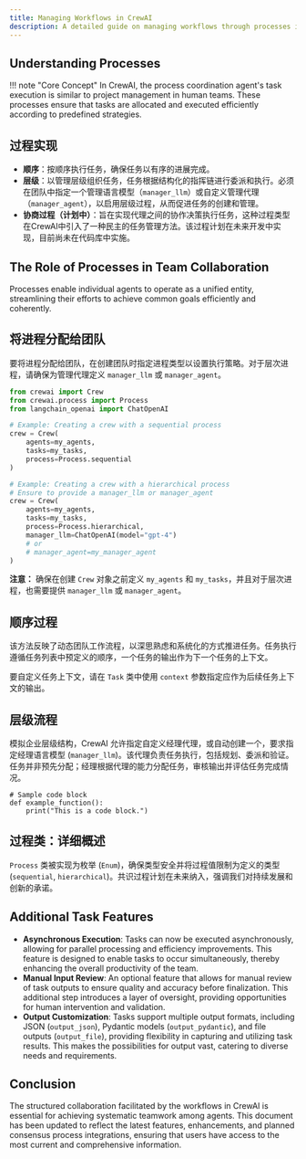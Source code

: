 ```yaml
---
title: Managing Workflows in CrewAI
description: A detailed guide on managing workflows through processes in CrewAI, including updated implementation details.
---
```


## Understanding Processes
!!! note "Core Concept"
    In CrewAI, the process coordination agent's task execution is similar to project management in human teams. These processes ensure that tasks are allocated and executed efficiently according to predefined strategies.

## 过程实现

- **顺序**：按顺序执行任务，确保任务以有序的进展完成。
- **层级**：以管理层级组织任务，任务根据结构化的指挥链进行委派和执行。必须在团队中指定一个管理语言模型（`manager_llm`）或自定义管理代理（`manager_agent`），以启用层级过程，从而促进任务的创建和管理。
- **协商过程（计划中）**：旨在实现代理之间的协作决策执行任务，这种过程类型在CrewAI中引入了一种民主的任务管理方法。该过程计划在未来开发中实现，目前尚未在代码库中实施。

## The Role of Processes in Team Collaboration
Processes enable individual agents to operate as a unified entity, streamlining their efforts to achieve common goals efficiently and coherently.

## 将进程分配给团队
要将进程分配给团队，在创建团队时指定进程类型以设置执行策略。对于层次进程，请确保为管理代理定义 `manager_llm` 或 `manager_agent`。

```python
from crewai import Crew
from crewai.process import Process
from langchain_openai import ChatOpenAI

# Example: Creating a crew with a sequential process
crew = Crew(
    agents=my_agents,
    tasks=my_tasks,
    process=Process.sequential
)

# Example: Creating a crew with a hierarchical process
# Ensure to provide a manager_llm or manager_agent
crew = Crew(
    agents=my_agents,
    tasks=my_tasks,
    process=Process.hierarchical,
    manager_llm=ChatOpenAI(model="gpt-4")
    # or
    # manager_agent=my_manager_agent
)
```
**注意：** 确保在创建 `Crew` 对象之前定义 `my_agents` 和 `my_tasks`，并且对于层次进程，也需要提供 `manager_llm` 或 `manager_agent`。

## 顺序过程
该方法反映了动态团队工作流程，以深思熟虑和系统化的方式推进任务。任务执行遵循任务列表中预定义的顺序，一个任务的输出作为下一个任务的上下文。

要自定义任务上下文，请在 `Task` 类中使用 `context` 参数指定应作为后续任务上下文的输出。

## 层级流程
模拟企业层级结构，CrewAI 允许指定自定义经理代理，或自动创建一个，要求指定经理语言模型 (`manager_llm`)。该代理负责任务执行，包括规划、委派和验证。任务并非预先分配；经理根据代理的能力分配任务，审核输出并评估任务完成情况。

```
# Sample code block
def example_function():
    print("This is a code block.")
```

## 过程类：详细概述
`Process` 类被实现为枚举 (`Enum`)，确保类型安全并将过程值限制为定义的类型 (`sequential`, `hierarchical`)。共识过程计划在未来纳入，强调我们对持续发展和创新的承诺。

## Additional Task Features
- **Asynchronous Execution**: Tasks can now be executed asynchronously, allowing for parallel processing and efficiency improvements. This feature is designed to enable tasks to occur simultaneously, thereby enhancing the overall productivity of the team.
- **Manual Input Review**: An optional feature that allows for manual review of task outputs to ensure quality and accuracy before finalization. This additional step introduces a layer of oversight, providing opportunities for human intervention and validation.
- **Output Customization**: Tasks support multiple output formats, including JSON (`output_json`), Pydantic models (`output_pydantic`), and file outputs (`output_file`), providing flexibility in capturing and utilizing task results. This makes the possibilities for output vast, catering to diverse needs and requirements.

## Conclusion  
The structured collaboration facilitated by the workflows in CrewAI is essential for achieving systematic teamwork among agents. This document has been updated to reflect the latest features, enhancements, and planned consensus process integrations, ensuring that users have access to the most current and comprehensive information.